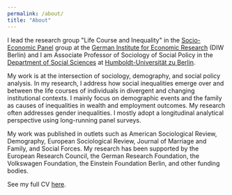 ```yaml
---
permalink: /about/
title: "About"
---
```


I lead the research group "Life Course and Inequality" in the [Socio-Economic Panel](https://www.diw.de/en/diw_01.c.615551.en/research_infrastructure__socio-economic_panel__soep.html) group at the [German Institute for Economic Research](https://www.diw.de/en) (DIW Berlin) and I am Associate Professor of Sociology of Social Policy in the [Department of Social Sciences](https://www.sowi.hu-berlin.de/en/index.html?set_language=en) at [Humboldt-Universität zu Berlin](https://www.hu-berlin.de/en?set_language=en). 

My work is at the intersection of sociology, demography, and social policy analysis. In my research, I address how social inequalities emerge over and between the life courses of individuals in divergent and changing institutional contexts. I mainly focus on demographic events and the family as causes of inequalities in wealth and employment outcomes. My research often addresses gender inequalities. I mostly adopt a longitudinal analytical perspective using long-running panel surveys. 

My work was published in outlets such as American Sociological Review, Demography, European Sociological Review, Journal of Marriage and Family, and Social Forces. My research has been supported by the European Research Council, the German Research Foundation, the Volkswagen Foundation, the Einstein Foundation Berlin, and other funding bodies.

See my full CV [here](https://box.hu-berlin.de/f/9f15157304624b29b2c9/?dl=1).